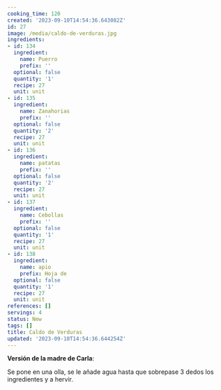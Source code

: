 ```yaml
---
cooking_time: 120
created: '2023-09-10T14:54:36.643082Z'
id: 27
image: /media/caldo-de-verduras.jpg
ingredients:
- id: 134
  ingredient:
    name: Puerro
    prefix: ''
  optional: false
  quantity: '1'
  recipe: 27
  unit: unit
- id: 135
  ingredient:
    name: Zanahorias
    prefix: ''
  optional: false
  quantity: '2'
  recipe: 27
  unit: unit
- id: 136
  ingredient:
    name: patatas
    prefix: ''
  optional: false
  quantity: '2'
  recipe: 27
  unit: unit
- id: 137
  ingredient:
    name: Cebollas
    prefix: ''
  optional: false
  quantity: '1'
  recipe: 27
  unit: unit
- id: 138
  ingredient:
    name: apio
    prefix: Hoja de
  optional: false
  quantity: '1'
  recipe: 27
  unit: unit
references: []
servings: 4
status: New
tags: []
title: Caldo de Verduras
updated: '2023-09-10T14:54:36.644254Z'
---
```


**Versión de la madre de Carla**:

Se pone en una olla, se le añade agua hasta que sobrepase 3 dedos los ingredientes y a hervir.

